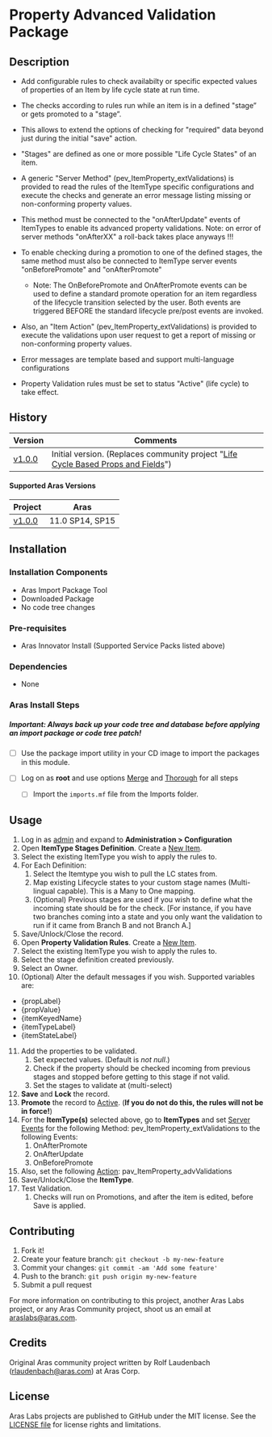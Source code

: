 # Property Advanced Validation Package

## Description

* Add configurable rules to check availabilty or specific expected values of properties of an Item by life cycle state at run time.

* The checks according to rules run while an item is in a defined "stage” or gets promoted to a "stage”.

* This allows to extend the options of checking for "required" data beyond just during the initial "save" action.

* "Stages" are defined as one or more possible "Life Cycle States" of an item.

* A generic "Server Method" (pev_ItemProperty_extValidations) is provided to read the rules of the ItemType specific configurations and execute the checks and generate an error message listing missing or non-conforming property values.

* This method must be connected to the "onAfterUpdate" events of ItemTypes to enable its advanced property validations. Note: on error of server methods "onAfterXX" a roll-back takes place anyways !!!

* To enable checking during a promotion to one of the defined stages, the same method must also be connected to ItemType server events "onBeforePromote" and "onAfterPromote"

  * Note: The OnBeforePromote and OnAfterPromote events can be used to define a standard promote operation for an item regardless of the lifecycle transition selected by the user. Both events are triggered BEFORE the standard lifecycle pre/post events are invoked.

* Also, an "Item Action" (pev_ItemProperty_extValidations) is provided to execute the validations upon user request to get a report of missing or non-conforming property values.

* Error messages are template based and support multi-language configurations

* Property Validation rules must be set to status "Active" (life cycle) to take effect.

## History

| Version                                                      | Comments                                                     |
| ------------------------------------------------------------ | ------------------------------------------------------------ |
| [v1.0.0](https://github.com/ArasLabs/property-advanced-validation/releases/tag/v1.0.0) | Initial version. (Replaces community project "[Life Cycle Based Props and Fields](<https://github.com/ArasLabs/lc-based-props-and-fields>)") |

#### Supported Aras Versions

| Project                                                      | Aras            |
| ------------------------------------------------------------ | --------------- |
| [v1.0.0](https://github.com/ArasLabs/property-advanced-validation/releases/tag/v1.0.0) | 11.0 SP14, SP15 |

## Installation

### Installation Components

* Aras Import Package Tool
* Downloaded Package
* No code tree changes

### Pre-requisites

* Aras Innovator Install (Supported Service Packs listed above)

### Dependencies

* None

### Aras Install Steps

##### Important: **Always back up your code tree and database before applying an import package or code tree patch!**

- [ ] Use the package import utility in your CD image to import the packages in this module. 

- [ ] Log on as **root** and use options <u>Merge</u> and <u>Thorough</u> for all steps
  - [ ] Import the `imports.mf` file from the Imports folder.

## Usage

1. Log in as <u>admin</u> and expand to **Administration > Configuration**
2. Open **ItemType Stages Definition**. Create a <u>New Item</u>.
3. Select the existing ItemType you wish to apply the rules to.
4. For Each Definition:
   1. Select the Itemtype you wish to pull the LC states from. 
   2. Map existing Lifecycle states to your custom stage names (Multi-lingual capable). This is a Many to One mapping.
   3. (Optional) Previous stages are used if you wish to define what the incoming state should be for the check. [For instance, if you have two branches coming into a state and you only want the validation to run if it came from Branch B and not Branch A.]
5. Save/Unlock/Close the record.
6. Open  **Property Validation Rules**. Create a <u>New Item</u>.
7. Select the existing ItemType you wish to apply the rules to.
8. Select the stage definition created previously.
9. Select an Owner.
10. (Optional) Alter the default messages if you wish. Supported variables are:
   - {propLabel}
   - {propValue}
   - {itemKeyedName}
   - {itemTypeLabel}
   - {itemStateLabel}
11. Add the properties to be validated.
    1. Set expected values. (Default is *not null*.)
    2. Check if the property should be checked incoming from previous stages and stopped before getting to this stage if not valid.
    3. Set the stages to validate at (multi-select)
12. **Save** and **Lock** the record.
13. **Promote** the record to <u>Active</u>. (**If you do not do this, the rules will not be in force!**)
14. For the **ItemType(s)** selected above, go to **ItemTypes** and set <u>Server Events</u> for the following Method: pev_ItemProperty_extValidations to the following Events:
    1. OnAfterPromote
    2. OnAfterUpdate
    3. OnBeforePromote
15. Also, set the following <u>Action</u>: pav_ItemProperty_advValidations
16. Save/Unlock/Close the **ItemType**.
17. Test Validation.
    1. Checks will run on Promotions, and after the item is edited, before Save is applied.

## Contributing

1. Fork it!
2. Create your feature branch: `git checkout -b my-new-feature`
3. Commit your changes: `git commit -am 'Add some feature'`
4. Push to the branch: `git push origin my-new-feature`
5. Submit a pull request

For more information on contributing to this project, another Aras Labs project, or any Aras Community project, shoot us an email at araslabs@aras.com.

## Credits

Original Aras community project written by Rolf Laudenbach (rlaudenbach@aras.com) at Aras Corp.

## License

Aras Labs projects are published to GitHub under the MIT license. See the [LICENSE file](./LICENSE.md) for license rights and limitations.

